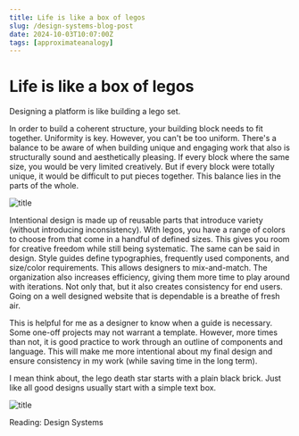 ```yaml
---
title: Life is like a box of legos
slug: /design-systems-blog-post
date: 2024-10-03T10:07:00Z
tags: [approximateanalogy]
---
```


# Life is like a box of legos

Designing a platform is like building a lego set.

In order to build a coherent structure, your building block needs to fit together. Uniformity is key. However, you can't be too uniform. There's a balance to be aware of when building unique and engaging work that also is structurally sound and aesthetically pleasing. If every block where the same size, you would be very limited creatively. But if every block were totally unique, it would be difficult to put pieces together. This balance lies in the parts of the whole. 

![title](/img/legocatalog.jpeg)

Intentional design is made up of reusable parts that introduce variety (without introducing inconsistency). With legos, you have a range of colors to choose from that come in a handful of defined sizes. This gives you room for creative freedom while still being systematic. The same can be said in design. Style guides define typographies, frequently used components, and size/color requirements. This allows designers to mix-and-match. The organization also increases efficiency, giving them more time to play around with iterations. Not only that, but it also creates consistency for end users. Going on a well designed website that is dependable is a breathe of fresh air.

This is helpful for me as a designer to know when a guide is necessary. Some one-off projects may not warrant a template. However, more times than not, it is good practice to work through an outline of components and language. This will make me more intentional about my final design and ensure consistency in my work (while saving time in the long term). 

I mean think about, the lego death star starts with a plain black brick. Just like all good designs usually start with a simple text box.

![title](/img/legodeathstar.jpg)


Reading: Design Systems